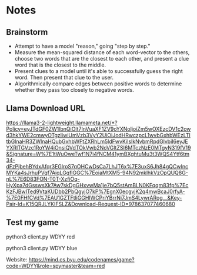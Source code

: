 # Notes

## Brainstorm
- Attempt to have a model "reason," going "step by step."
- Measure the mean-squared distance of each word-vector to the others, choose two words that are the closest to each other, and present a clue word that is the closest to the middle.
- Present clues to a model until it's able to successfully guess the right word. Then present that clue to the user.
- Algorithmically compare edges between positive words to determine whether they pass too closely to negative words.

## Llama Download URL
https://llama3-2-lightweight.llamameta.net/*?Policy=eyJTdGF0ZW1lbnQiOlt7InVuaXF1ZV9oYXNoIjoiZm5wOXEzcDV1c2owd3hkYWE2cmwyOTgzIiwiUmVzb3VyY2UiOiJodHRwczpcL1wvbGxhbWEzLTItbGlnaHR3ZWlnaHQubGxhbWFtZXRhLm5ldFwvKiIsIkNvbmRpdGlvbiI6eyJEYXRlTGVzc1RoYW4iOnsiQVdTOkVwb2NoVGltZSI6MTczNzE0MTgyN319fV19&Signature=W%7E1tWuOweTwf1N7i4fNCM41ymBXghtuMu3t3WQS4Ytf6tm34-dFzPjbehBYdxAfqr3EGlroS7qOHCwDsCa7LhJT6x%7E3uxS6Jh84gQCwIncMYKa4sJrhuPVqf7AiqLGqflGGC%7EoiaMtXM5-94N92mklhkVzOpQUQ8G-nL%7E6D83FON-T0T-XzfiOq-HyXpa7dGsswsXk7Aw7skDgGHxvwMa1je7bQ5stAmBLN0KFqqm83fp%7EcKzFJBwITed9VtaKUDbb2PbQgyjO7kP%7EgnX0ecgvjK2q4mwBcaJ0rfyA-%7E0FHfCVd%7EAU1GZTFtliGGHIWCPriYBrrNi7JmS4LywrARog__&Key-Pair-Id=K15QRJLYKIFSLZ&Download-Request-ID=978637077460680


## Test my game
python3 client.py WDYY red

python3 client.py WDYY blue

Website: https://mind.cs.byu.edu/codenames/game?code=WDYY&role=spymaster&team=red